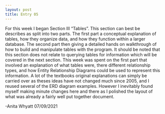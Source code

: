 ```yaml
---
layout: post
title: Entry 05
---
```


For this week I began Section III “Tables”.  This section can best be describes as split into two parts.  The first part a conceptual explanation of tables, how they organize data, and how they function within a larger database.  The second part then giving a detailed hands on walkthrough of how to build and manipulate tables with the program.  It should be noted that this section does not relate to querying tables for information which will be covered in the next section.  This week was spent on the first part that involved an explanation of what tables were, there different relationship types, and how Entity Relationship Diagrams could be used to represent this information.  A lot of the textbooks original explanations can simply be carried over as theses ideas have not changed much since 2005, and I reused several of the ERD diagram examples.  However I inevitably found myself making minute changes here and there as I polished the layout of what was already a fairly well put together document.

-Anita Whyatt
07/09/2021

